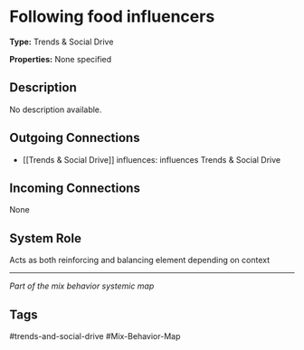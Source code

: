 # Following food influencers

**Type:** Trends & Social Drive

**Properties:** None specified

## Description
No description available.

## Outgoing Connections
- [[Trends & Social Drive]] influences: influences Trends & Social Drive

## Incoming Connections
None

## System Role
Acts as both reinforcing and balancing element depending on context

---
*Part of the mix behavior systemic map*

## Tags
#trends-and-social-drive #Mix-Behavior-Map
